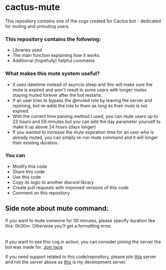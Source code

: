 # cactus-mute
This repository contains one of the cogs created for Cactus bot - dedicated for muting and unmuting users.

### This repository contains the following:
- Libraries used
- The main function explaining how it works
- Additional (hopefully) helpful comments

### What makes this mute system useful?
- It uses datetime instead of asyncio.sleep and this will make sure the mute is expired and won't result in some users with longer mutes staying muted forever after the bot restarts.
- If an user tries to bypass the @muted role by leaving the server and rejoining, bot re-adds the role to them as long as their mute is not expired.
- With the current time parsing method I used, you can mute users up to 23 hours and 59 minutes but you can add the day parameter yourself to make it up above 24 hours (days longer)
- If you wanted to increase the mute expiration time for an user who is already muted, you can simply re-run mute command and it will longer their existing duration.

### You can
- Modify this code
- Share this code
- Use this code
- Copy its logic to another discord library
- Create pull requests with improved versions of this code
- Comment on this repository

## Side note about mute command:
If you want to mute someone for 30 minutes, please specify duration like this: 0h30m. Otherwise you'll get a formatting error.
\
\
\
If you want to see this cog in action, you can consider joining the server the bot was made for. [Join here](https://discord.gg/sQVdbX8rBM)

If you need support related to this code/repository, please join [this](https://discord.gg/9aRBdpJ) server and not the server above as [this](https://discord.gg/9aRBdpJ) is my development server.
